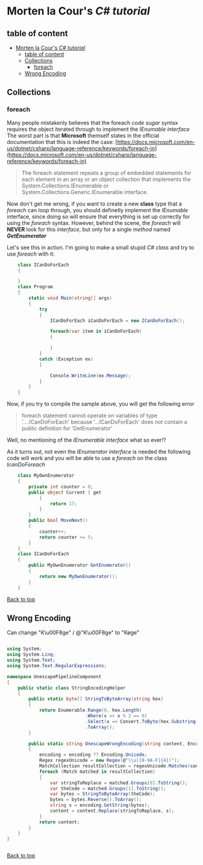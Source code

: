 # Morten la Cour's *C# tutorial*

## table of content
- [Morten la Cour's *C# tutorial*](#morten-la-cours-c-tutorial)
  - [table of content](#table-of-content)
  - [Collections](#collections)
    - [foreach](#foreach)
  - [Wrong Encoding](#wrong-encoding)






## Collections

### foreach
Many people mistakenly believes that the foreach *code sugar* syntax requires the object iterated through to implement the *IEnumable interface* 
The worst part is that **Microsoft** themself states in the official documentation that this is indeed the case:
[https://docs.microsoft.com/en-us/dotnet/csharp/language-reference/keywords/foreach-in](https://docs.microsoft.com/en-us/dotnet/csharp/language-reference/keywords/foreach-in)
> The foreach statement repeats a group of embedded statements for each element in an array or an object collection that implements the System.Collections.IEnumerable or System.Collections.Generic.IEnumerable<T> interface. 

Now don't get me wrong, if you want to create a new **class** type that a *foreach* can loop through, you should definetly implement the *IEnumable* interface, since doing so will ensure that everything is set up correctly for using the *foreach* syntax. However, behind the scene, the *foreach* will **NEVER** look for this *interface*, but only for a single *method* named _**GetEnumerator**_

Let's see this in action. I'm going to make a small stupid *C# class* and try to use *foreach* with it:

```csharp
    class ICanDoForEach
    {

    }
    class Program
    {
        static void Main(string[] args)
        {
            try
            {
                ICanDoForEach iCanDoForEach = new ICanDoForEach();

                foreach(var item in iCanDoForEach)
                {

                }
            }
            catch (Exception ex)
            {

                Console.WriteLine(ex.Message);
            }
        }
    }
```
Now, if you try to compile the sample above, you will get the following error
> foreach statement cannot operate on variables of type '....ICanDoForEach' because '...ICanDoForEach' does not contain a public definition for 'GetEnumerator'

Well, no mentioning of the *IEnumerable interface* what so ever!?

As it turns out, not even the *IEnumerator interface* is needed the following code will work and you will be able to use a *foreach* on the class *IcanDoForeach*


```csharp
    class MyOwnEnumerator
    {
        private int counter = 0;
        public object Current { get
            {
                return 17;
            }
        }
        public bool MoveNext()
        {
            counter++;
            return counter <= 5;
        }
    }
    class ICanDoForEach
    {
        public MyOwnEnumerator GetEnumerator()
        {
            return new MyOwnEnumerator();
        }
    }

```

[Back to top](#table-of-content)

## Wrong Encoding

Can change "K\\u00F8ge" / @"K\u00F8ge" to "Køge"

```csharp

using System;
using System.Linq;
using System.Text;
using System.Text.RegularExpressions;

namespace UnescapePipelineComponent
{
    public static class StringEncodingHelper
    {
        public static byte[] StringToByteArray(string hex)
        {
            return Enumerable.Range(0, hex.Length)
                             .Where(x => x % 2 == 0)
                             .Select(x => Convert.ToByte(hex.Substring(x, 2), 16))
                             .ToArray();
        }

        public static string UnescapeWrongEncoding(string content, Encoding encoding = null)
        {
            encoding = encoding ?? Encoding.Unicode;
            Regex regexUnicode = new Regex(@"\\u([0-9A-F]{4})");
            MatchCollection resultCollection = regexUnicode.Matches(content);
            foreach (Match matched in resultCollection)
            {
                var stringToReplace = matched.Groups[0].ToString();
                var theCode = matched.Groups[1].ToString();
                var bytes = StringToByteArray(theCode);
                bytes = bytes.Reverse().ToArray();
                string s = encoding.GetString(bytes);
                content = content.Replace(stringToReplace, s);
            }
            return content;
        }
    }
}



```

[Back to top](#table-of-content)